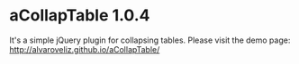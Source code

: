 # aCollapTable 1.0.4
It's a simple jQuery plugin for collapsing tables.
Please visit the demo page: http://alvaroveliz.github.io/aCollapTable/
